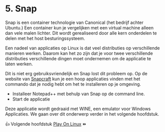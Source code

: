 # 5. Snap

Snap is een container technologie van Canonical (het bedrijf achter Ubuntu.) Een container kun je vergelijken met een virtual machine alleen dan vele malen lichter. Dit wordt gerealiseerd door alle kern onderdelen te delen met het host besturingssysteem. 

Een nadeel van applicaties op Linux is dat veel distributies op verschillende manieren werken. Daarom kan het zo zijn dat je voor twee verschillende distributies verschillende dingen moet ondernemen om de applicatie te laten werken. 

Dit is niet erg gebruiksvriendelijk en Snap lost dit probleem op. Op de website van [Snapcraft](https://snapcraft.io/store) kun je een hoop applicaties vinden met het commando dat je nodig hebt om het te installeren op je omgeving.

- Installeer Notepad++ met behulp van Snap op de command line.
- Start de applicatie

Deze applicatie wordt gedraaid met WINE, een emulator voor Windows Applicaties. We gaan over dit onderwerp verder in het volgende hoofdstuk.

:thumbsup: Volgende hoofdstuk [Play On Linux](../playonlinux/) :fast_forward:
